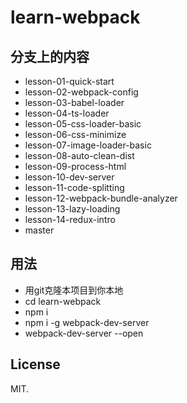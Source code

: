 # learn-webpack

## 分支上的内容

*  lesson-01-quick-start
*  lesson-02-webpack-config
*  lesson-03-babel-loader
*  lesson-04-ts-loader
*  lesson-05-css-loader-basic
*  lesson-06-css-minimize
*  lesson-07-image-loader-basic
*  lesson-08-auto-clean-dist
*  lesson-09-process-html
*  lesson-10-dev-server
*  lesson-11-code-splitting
*  lesson-12-webpack-bundle-analyzer
*  lesson-13-lazy-loading
*  lesson-14-redux-intro
*  master

## 用法

- 用git克隆本项目到你本地
- cd learn-webpack
- npm i 
- npm i -g webpack-dev-server
- webpack-dev-server --open

## License

MIT.
